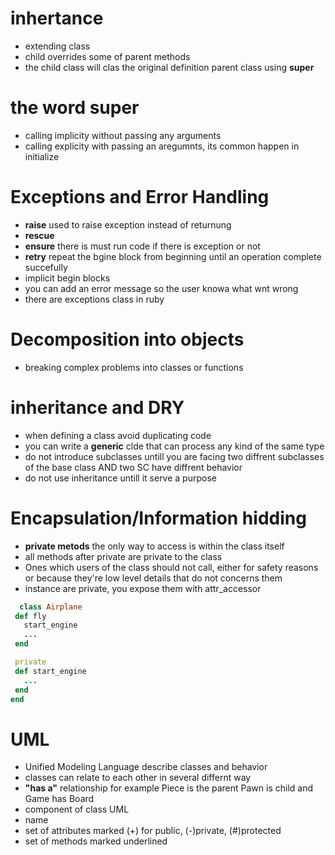 # inhertance 
 * extending class 
 * child overrides some of parent methods
 * the child class will clas the original definition parent class using **super** 
# the word super 
 * calling implicity without passing any arguments 
 * calling explicity with passing an aregumnts, its common happen in initialize 

# Exceptions and Error Handling 
 * **raise** used to raise exception instead of returnung 
 * **rescue**  
 * **ensure** there is must run code if there is exception or not
 * **retry** repeat the bgine block from beginning until an operation complete succefully 
 * implicit begin blocks 
 * you can add an error message so the user knowa what wnt wrong 
 * there are exceptions class in ruby 

# Decomposition into objects
 * breaking complex problems into classes or functions 

# inheritance and DRY 
 * when defining a class avoid duplicating code 
 * you can write a **generic** clde that can process any kind of the same type 
 * do not introduce subclasses untill you are facing two diffrent subclasses of the base class AND two SC have diffrent behavior 
 * do not use inheritance untill it serve a purpose


# Encapsulation/Information hidding 
 * **private metods** the only way to access is within the class itself
 * all methods after private are private to the class 
 * Ones which users of the class should not call, either for safety reasons or because they're low level details that do not concerns them
 * instance are private, you expose them with attr_accessor 


 ```ruby 
   class Airplane
  def fly
    start_engine
    ...
  end

  private
  def start_engine
    ...
  end
end
 ```


# UML 
 * Unified Modeling Language describe classes and behavior 
 * classes can relate to each other in several differnt way 
 * **"has a"** relationship for example Piece is the parent Pawn is child and Game has Board
 * component of class UML 
  * name 
  * set of attributes marked (+) for public, (-)private, (#)protected  
  * set of methods marked underlined